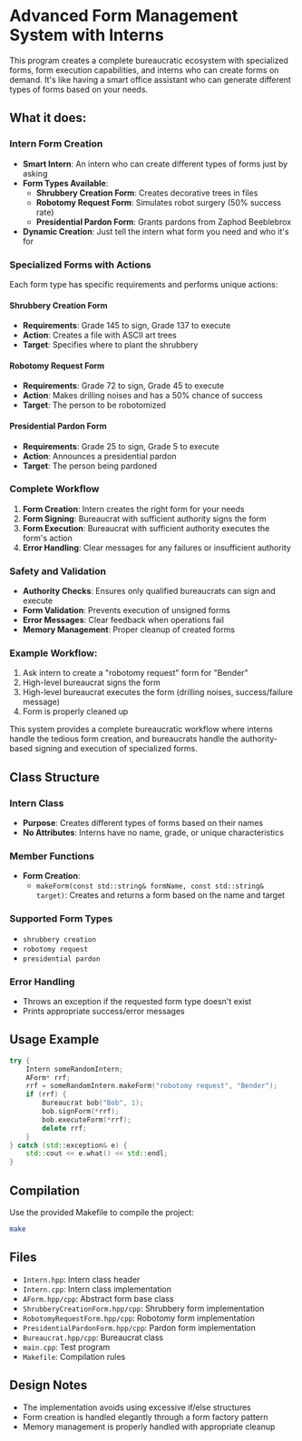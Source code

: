 # Advanced Form Management System with Interns

This program creates a complete bureaucratic ecosystem with specialized forms, form execution capabilities, and interns who can create forms on demand. It's like having a smart office assistant who can generate different types of forms based on your needs.

## What it does:

### Intern Form Creation
- **Smart Intern**: An intern who can create different types of forms just by asking
- **Form Types Available**:
  - **Shrubbery Creation Form**: Creates decorative trees in files
  - **Robotomy Request Form**: Simulates robot surgery (50% success rate)
  - **Presidential Pardon Form**: Grants pardons from Zaphod Beeblebrox
- **Dynamic Creation**: Just tell the intern what form you need and who it's for

### Specialized Forms with Actions
Each form type has specific requirements and performs unique actions:

#### Shrubbery Creation Form
- **Requirements**: Grade 145 to sign, Grade 137 to execute
- **Action**: Creates a file with ASCII art trees
- **Target**: Specifies where to plant the shrubbery

#### Robotomy Request Form
- **Requirements**: Grade 72 to sign, Grade 45 to execute
- **Action**: Makes drilling noises and has a 50% chance of success
- **Target**: The person to be robotomized

#### Presidential Pardon Form
- **Requirements**: Grade 25 to sign, Grade 5 to execute
- **Action**: Announces a presidential pardon
- **Target**: The person being pardoned

### Complete Workflow
1. **Form Creation**: Intern creates the right form for your needs
2. **Form Signing**: Bureaucrat with sufficient authority signs the form
3. **Form Execution**: Bureaucrat with sufficient authority executes the form's action
4. **Error Handling**: Clear messages for any failures or insufficient authority

### Safety and Validation
- **Authority Checks**: Ensures only qualified bureaucrats can sign and execute
- **Form Validation**: Prevents execution of unsigned forms
- **Error Messages**: Clear feedback when operations fail
- **Memory Management**: Proper cleanup of created forms

### Example Workflow:
1. Ask intern to create a "robotomy request" form for "Bender"
2. High-level bureaucrat signs the form
3. High-level bureaucrat executes the form (drilling noises, success/failure message)
4. Form is properly cleaned up

This system provides a complete bureaucratic workflow where interns handle the tedious form creation, and bureaucrats handle the authority-based signing and execution of specialized forms.

## Class Structure

### Intern Class
- **Purpose**: Creates different types of forms based on their names
- **No Attributes**: Interns have no name, grade, or unique characteristics

### Member Functions
- **Form Creation**:
  - `makeForm(const std::string& formName, const std::string& target)`: Creates and returns a form based on the name and target

### Supported Form Types
- `shrubbery creation`
- `robotomy request`
- `presidential pardon`

### Error Handling
- Throws an exception if the requested form type doesn't exist
- Prints appropriate success/error messages

## Usage Example
```cpp
try {
    Intern someRandomIntern;
    AForm* rrf;
    rrf = someRandomIntern.makeForm("robotomy request", "Bender");
    if (rrf) {
        Bureaucrat bob("Bob", 1);
        bob.signForm(*rrf);
        bob.executeForm(*rrf);
        delete rrf;
    }
} catch (std::exception& e) {
    std::cout << e.what() << std::endl;
}
```

## Compilation
Use the provided Makefile to compile the project:
```bash
make
```

## Files
- `Intern.hpp`: Intern class header
- `Intern.cpp`: Intern class implementation
- `AForm.hpp/cpp`: Abstract form base class
- `ShrubberyCreationForm.hpp/cpp`: Shrubbery form implementation
- `RobotomyRequestForm.hpp/cpp`: Robotomy form implementation
- `PresidentialPardonForm.hpp/cpp`: Pardon form implementation
- `Bureaucrat.hpp/cpp`: Bureaucrat class
- `main.cpp`: Test program
- `Makefile`: Compilation rules

## Design Notes
- The implementation avoids using excessive if/else structures
- Form creation is handled elegantly through a form factory pattern
- Memory management is properly handled with appropriate cleanup 